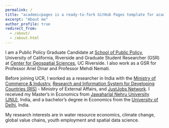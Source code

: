 ```yaml
---
permalink: /
title: "academicpages is a ready-to-fork GitHub Pages template for academic personal websites"
excerpt: "About me"
author_profile: true
redirect_from: 
  - /about/
  - /about.html
---
```


I am a Public Policy Graduate Candidate at [School of Public Policy]( https://spp.ucr.edu), University of California, Riverside and Graduate Student Researcher (GSR) at [Center for Geospatial Sciences]( https://spatial.ucr.edu), UC Riverside. I also work as a GSR for Professor Ariel Dinar and Professor Mehdi Nemati.

Before joining UCR, I worked as a researcher in India with the [Ministry of Commerce & Industry]( https://commerce.gov.in), [Research and Information System for Developing Countries (RIS)]( https://www.ris.org.in) - Ministry of External Affairs, and [JustJobs Network]( https://www.justjobsnetwork.org). I received my Master’s in Economics from [Jawaharlal Nehru University (JNU)]( https://www.jnu.ac.in/node), India, and a bachelor’s degree in Economics from the [University of Delhi]( http://www.du.ac.in), India. 

My research interests are in water resource economics, climate change, global value chains, youth employment and spatial data science.

